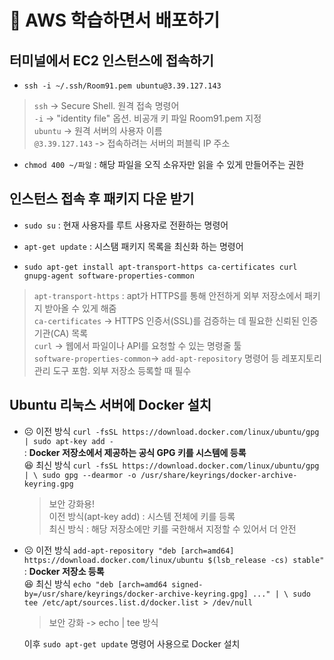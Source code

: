 # 📌 AWS 학습하면서 배포하기

## 터미널에서 EC2 인스턴스에 접속하기
- ```ssh -i ~/.ssh/Room91.pem ubuntu@3.39.127.143```  
>```ssh``` -> Secure Shell. 원격 접속 명령어  
```-i``` -> "identity file" 옵션. 비공개 키 파일 Room91.pem 지정  
```ubuntu``` -> 원격 서버의 사용자 이름  
```@3.39.127.143``` -> 접속하려는 서버의 퍼블릭 IP 주소

- ```chmod 400 ~/파일``` : 해당 파일을 오직 소유자만 읽을 수 있게 만들어주는 권한

## 인스턴스 접속 후 패키지 다운 받기

- ```sudo su``` : 현재 사용자를 루트 사용자로 전환하는 명령어

- ```apt-get update``` : 시스탬 패키지 목록을 최신화 하는 명령어

- ```sudo apt-get install apt-transport-https ca-certificates curl gnupg-agent software-properties-common```  
> ```apt-transport-https``` : apt가 HTTPS를 통해 안전하게 외부 저장소에서 패키지 받아올 수 있게 해줌  
```ca-certificates``` -> HTTPS 인증서(SSL)를 검증하는 데 필요한 신뢰된 인증기관(CA) 목록  
```curl``` -> 웹에서 파일이나 API를 요청할 수 있는 명령줄 툴  
```software-properties-common```-> ```add-apt-repository``` 명령어 등 레포지토리 관리 도구 포함. 외부 저장소 등록할 때 필수

## Ubuntu 리눅스 서버에 Docker 설치

- ☹️ 이전 방식 ```curl -fsSL https://download.docker.com/linux/ubuntu/gpg | sudo apt-key add -```  
: **Docker 저장소에서 제공하는 공식 GPG 키를 시스템에 등록**  
😆 최신 방식 ```curl -fsSL https://download.docker.com/linux/ubuntu/gpg | \
sudo gpg --dearmor -o /usr/share/keyrings/docker-archive-keyring.gpg```

  > 보안 강화용!  
이전 방식(apt-key add) : 시스템 전체에 키를 등록  
최신 방식 : 해당 저장소에만 키를 국한해서 지정할 수 있어서 더 안전

- ☹️ 이전 방식 ```add-apt-repository "deb [arch=amd64] https://download.docker.com/linux/ubuntu $(lsb_release -cs) stable"```  
: **Docker 저장소 등록**  
😆 최신 방식 ```echo "deb [arch=amd64 signed-by=/usr/share/keyrings/docker-archive-keyring.gpg] ..." | \
sudo tee /etc/apt/sources.list.d/docker.list > /dev/null```  

  > 보안 강화 -> echo | tee 방식  

    이후 ```sudo apt-get update``` 명령어 사용으로 Docker 설치